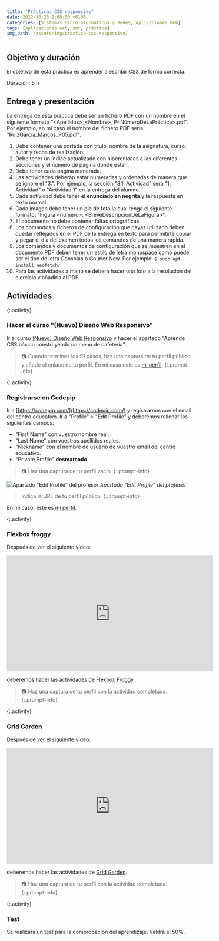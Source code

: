 ```yaml
---
title: "Práctica: CSS responsivo"
date: 2022-10-26 9:00:00 +0100
categories: [Sistemas Microinformáticos y Redes, Aplicaciones Web]
tags: [aplicaciones web, smr, práctica]
img_path: /assets/img/practica-css-responsivo/
---
```


## Objetivo y duración

El objetivo de esta práctica es aprender a escribir CSS de forma correcta.

Duración: 5 h

## Entrega y presentación

La entrega de esta práctica debe ser un fichero PDF con un nombre en el siguiente formato "\<Apellidos\>_\<Nombre\>_P\<NúmeroDeLaPráctica\>.pdf". Por ejemplo, en mi caso el nombre del fichero PDF sería "RuizGarcía_Marcos_P05.pdf".

1. Debe contener una portada con título, nombre de la asignatura, curso, autor y fecha de realización.
2. Debe tener un índice actualizado con hiperenlaces a las diferentes secciones y el número de página donde están.
3. Debe tener cada página numerada.
4. Las actividades deberán estar numeradas y ordenadas de manera que se ignore el "3.". Por ejemplo, la sección "3.1. Actividad" será "1. Actividad" o "Actividad 1" en la entrega del alumno.
5. Cada actividad debe tener **el enunciado en negrita** y la respuesta en texto normal.
6. Cada imagen debe tener un pie de foto la cual tenga el siguiente formato: "Figura \<número\>: \<BreveDescripciónDeLaFigura\>".
7. El documento no debe contener faltas ortográficas.
8. Los comandos y ficheros de configuración que hayas utilizado deben quedar reflejados en el PDF de la entrega en texto para permitirte copiar y pegar el día del examen todos los comandos de una manera rápida.
9. Los comandos y documentos de configuración que se muestren en el documento PDF deben tener un estilo de letra monospace como puede ser el tipo de letra Consolas o Courier New. Por ejemplo: `$ sudo apt install neofetch`.
10. Para las actividades a mano se deberá hacer una foto a la resolución del ejercicio y añadirla al PDF.

## Actividades

{:.activity}
### Hacer el curso "(Nuevo) Diseño Web Responsivo"

Ir al curso [(Nuevo) Diseño Web Responsivo](https://www.freecodecamp.org/espanol/learn/2022/responsive-web-design/) y hacer el apartado "Aprende CSS básico construyendo un menú de cafetería".

> 📷 Cuando termines los 91 pasos, haz una captura de tu perfil público y añade el enlace de tu perfil. En mi caso este es [mi perfil](https://www.freecodecamp.org/fccbc40f106-3a04-422a-afc3-e806f616be0b).
{:.prompt-info}

{:.activity}
### Registrarse en Codepip

Ir a [https://codepip.com/](https://codepip.com/) y registrarnos con el email del centro educativo. Ir a "Profile" > "Edit Profile" y deberemos rellenar los siguientes campos:

- "First Name" con vuestro nombre real.
- "Last Name" con vuestros apellidos reales.
- "Nickname" con el nombre de usuario de vuestro email del centro educativo.
- "Private Profile" **desmarcado**.

> 📷 Haz una captura de tu perfil vacío.
{:.prompt-info}

![Apartado "Edit Profile" del profesor](editarPerfil.png)
_Apartado "Edit Profile" del profesor_

> Indica la URL de tu perfil público.
{:.prompt-info}

En mi caso, este es [mi perfil](https://codepip.com/user/chirihop/).

{:.activity}
### Flexbox froggy

Después de ver el siguiente vídeo:

<iframe width="560" height="315" src="https://www.youtube.com/embed/-nVJwYKx6H8" title="YouTube video player" frameborder="0" allow="accelerometer; autoplay; clipboard-write; encrypted-media; gyroscope; picture-in-picture" allowfullscreen></iframe>

deberemos hacer las actividades de [Flexbox Froggy](https://codepip.com/games/flexbox-froggy/).

> 📷 Haz una captura de tu perfil con la actividad completada.
{:.prompt-info}

{:.activity}
### Grid Garden

Después de ver el siguiente vídeo:

<iframe width="560" height="315" src="https://www.youtube.com/embed/edEG0CoM5gw" title="YouTube video player" frameborder="0" allow="accelerometer; autoplay; clipboard-write; encrypted-media; gyroscope; picture-in-picture" allowfullscreen></iframe>

deberemos hacer las actividades de [Grid Garden](https://codepip.com/games/grid-garden/).

> 📷 Haz una captura de tu perfil con la actividad completada.
{:.prompt-info}

{:.activity}
### Test

Se realizará un test para la comprobación del aprendizaje. Valdrá el 50%.
